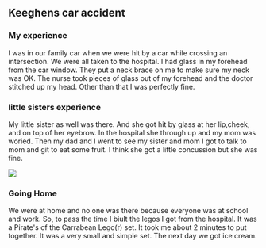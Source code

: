 ## Keeghens car accident

### My experience
  I was in our family car when we were hit by a car while crossing an intersection.  We were all taken to the hospital.  I had glass in my forehead from the car window.  They put a neck brace on me to make sure my neck was OK.  The nurse took pieces of glass out of my forehead and the doctor stitched up my head.  Other than that I was perfectly fine.

### little sisters experience
  My little sister as well was there.  And she got hit by glass at her lip,cheek, and on top of her eyebrow. In the hospital she through up and my mom was woried. Then my dad and I went to see my sister and mom I got to talk to mom and git to eat some fruit. I think she got a little concussion but she was fine.
  
  <img src='http://wildhunt.org/wp-content/uploads/2016/04/maxresdefault.jpg'/>

### Going Home
  We were at home and no one was there because everyone was at school and work. So, to pass the time I biult the legos I got from the hospital. It was a Pirate's of the Carrabean Lego(r) set.  It took me about 2 minutes to put together.  It was a very small and simple set.  The next day we got ice cream.  
